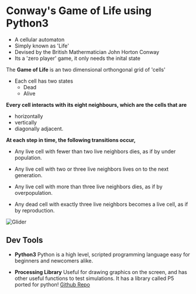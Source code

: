 # Conway's Game of Life using Python3

*	A cellular automaton
*	Simply known as 'Life'
*	Devised by the British Mathermatician John Horton Conway
*	Its a 'zero player' game, it only needs the inital state 

The **Game of Life** is an two dimensional orthongonal grid of 'cells' 

*	Each cell has two states
	*	Dead
	*	Alive

**Every cell interacts with its eight neighbours, which are the cells that are**
 
*	horizontally
*	vertically
*	diagonally adjacent. 

**At each step in time, the following transitions occur,**

*	Any live cell with fewer than two live neighbors dies, as if by under population.

*	Any live cell with two or three live neighbors lives on to the next generation.

*	Any live cell with more than three live neighbors dies, as if by overpopulation.

*	Any dead cell with exactly three live neighbors becomes a live cell, as if by reproduction.

![Glider](https://www.google.com/url?sa=i&source=images&cd=&cad=rja&uact=8&ved=2ahUKEwj-gbmj2bLbAhVDHZQKHa1dAdoQjRx6BAgBEAU&url=https%3A%2F%2Fen.wikipedia.org%2Fwiki%2FWikipedia%3AFeatured_picture_candidates%2FGame_of_Life_glider&psig=AOvVaw1RqFth6UKbvPp1ZU6IfMDE&ust=1527950489747557) 

## Dev Tools 

*	**Python3**
	Python is a high level, scripted programming language easy for beginners and newcomers alike. 

*	**Processing Library**
	Useful for drawing graphics on the screen, and has other useful functions to test simulations. It has a library called P5 ported for python! [Github Repo](https://github.com/p5py/p5) 
	
	

